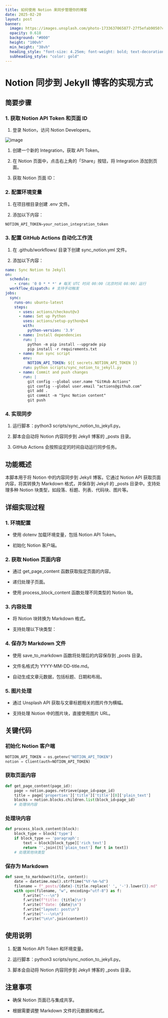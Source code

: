 ```yaml
---
title: 如何使用 Notion 来同步管理你的博客
date: 2025-02-20
layout: post
banner:
  image: https://images.unsplash.com/photo-1733637065877-27f5efab9050?crop=entropy&cs=tinysrgb&fit=max&fm=jpg&ixid=M3w2OTIwMzJ8MHwxfHJhbmRvbXx8fHx8fHx8fDE3NDAwNTUwNzl8&ixlib=rb-4.0.3&q=80&w=1080
  opacity: 0.618
  background: "#000"
  height: "100vh"
  min_height: "38vh"
  heading_style: "font-size: 4.25em; font-weight: bold; text-decoration: underline"
  subheading_style: "color: gold"
---
```


# Notion 同步到 Jekyll 博客的实现方式

## 简要步骤

### 1. 获取 Notion API Token 和页面 ID

1. 登录 Notion，访问 Notion Developers。

![image](https://prod-files-secure.s3.us-west-2.amazonaws.com/a7a0cc5a-89b9-4cda-8686-1fba0ca52f40/d19c1afe-dea5-4312-9333-786b0ba83054/image.png?X-Amz-Algorithm=AWS4-HMAC-SHA256&X-Amz-Content-Sha256=UNSIGNED-PAYLOAD&X-Amz-Credential=ASIAZI2LB466SLWCU6JC%2F20250220%2Fus-west-2%2Fs3%2Faws4_request&X-Amz-Date=20250220T123759Z&X-Amz-Expires=3600&X-Amz-Security-Token=IQoJb3JpZ2luX2VjEJT%2F%2F%2F%2F%2F%2F%2F%2F%2F%2FwEaCXVzLXdlc3QtMiJHMEUCIQDck5n0Dmpb3RCSN0IITW7og4TGMatUAh%2BdD8y7V%2BOmwAIgPoBNSagkpaDAlpXD3x81RtFr2S1x3y2xUg7SH8VNnxUqiAQIvf%2F%2F%2F%2F%2F%2F%2F%2F%2F%2FARAAGgw2Mzc0MjMxODM4MDUiDChTnT58Qy8XRKelJircA0wwrnsgUQWmfVPW0O3IZQCPYqpMy%2F2nRZlVR8FwKI2lV0yX%2BFYsjdw505EmL6tnwwvkyfhK6uzDRc8Y8YPmQxLhTUY3UrtkrH76WIEqK19V02qeG3nJaNJdQo6wnqNwLoaY19z7VQo0JaAsvhQHPQfJmsGrDexR7uYl0UzWOm5mAnFFq%2FgveKmsx80M7EBHol4okl6pCO7WDzcP9VKz9Hkme15husCPtmxYrTZoSPYt1Q%2F4O1gRVzpPElQI4UNapA7X5be2Wth6%2Bvd5CPscfZiArvWGv9CL5nSAYSnZC2znLUsTO3oV%2Fs8nyxFB5V9%2FeYMxzhhDOo%2B0W0NBHiaeDGVdUnuA70vVdlZfZRUF6YI3PrIBbs11DWyyNYn59pk283y2gYe%2FB21%2BIvza2b0HbwSkBF76vdUUTtIXwvcrmfg%2FLvolHOGVRfsWq6pvEXohTzT2hPnfI7Z%2FUvVsp5gOV007vFG7ghrIVpm%2F7zY5gHcW8P3fz76Z8fm1sVJSlkCRHG2nAtoScCG9bOtIfrvbjvpVF7S3BIK44Ol6XxObU9OGtETV371Y7oYGJvkyn66SLYRl%2BLc%2Fp13jeHSysqFVpHyEoTPYM8xEDacQE3SkMaDzPXWQdhEcnyUaec2RMO2s3L0GOqUBjR8x8630RQZdz%2BjOj81%2BehFIWydxG65Sgel%2BpekGSjy3gggEl8Pn3Vqjb%2BfkkMP2je1gO3mJWwWiBBPJ0fQXYfK%2B661LgeqDBoAy4hCHCQHpsr0984UkwZ%2FbYsK%2BbHXI4oE%2BIDL5w63EL%2F%2F0B0VU%2B2U3nkRgK4Q5OrJJrGqY0JVKLdrlVO%2BqgKbortSXWEORkxJbM1QyN83SvXiNi3zZgTYcYRGj&X-Amz-Signature=4107b04cd6c842a091ef114e51417ec165d51493b81f0846d563e3c0ad2d0c22&X-Amz-SignedHeaders=host&x-id=GetObject)

1. 创建一个新的 Integration，获取 API Token。

1. 在 Notion 页面中，点击右上角的「Share」按钮，将 Integration 添加到页面。

1. 获取 Notion 页面 ID：


### 2. 配置环境变量

1. 在项目根目录创建 .env 文件。

1. 添加以下内容：

```javascript
NOTION_API_TOKEN=your_notion_integration_token
```

### 3. 配置 GitHub Actions 自动化工作流

1. 在 .github/workflows/ 目录下创建 sync_notion.yml 文件。

1. 添加以下内容：

```yaml
name: Sync Notion to Jekyll
on:
  schedule:
    - cron: '0 0 * * *' # 每天 UTC 时间 00:00（北京时间 08:00）运行
  workflow_dispatch: # 支持手动触发
jobs:
  sync:
    runs-on: ubuntu-latest
    steps:
      - uses: actions/checkout@v3
      - name: Set up Python
        uses: actions/setup-python@v4
        with:
          python-version: '3.9'
      - name: Install dependencies
        run: |
          python -m pip install --upgrade pip
          pip install -r requirements.txt
      - name: Run sync script
        env:
          NOTION_API_TOKEN: ${{ secrets.NOTION_API_TOKEN }}
        run: python scripts/sync_notion_to_jekyll.py
      - name: Commit and push changes
        run: |
          git config --global user.name "GitHub Actions"
          git config --global user.email "actions@github.com"
          git add .
          git commit -m "Sync Notion content"
          git push
```

### 4. 实现同步

1. 运行脚本：python3 scripts/sync_notion_to_jekyll.py。

1. 脚本会自动将 Notion 内容同步到 Jekyll 博客的 _posts 目录。

1. GitHub Actions 会按照设定的时间自动运行同步任务。

## 功能概述

本脚本用于将 Notion 中的内容同步到 Jekyll 博客。它通过 Notion API 获取页面内容，将其转换为 Markdown 格式，并保存到 Jekyll 的 _posts 目录中。支持处理多种 Notion 块类型，如段落、标题、列表、代码块、图片等。

## 详细实现过程

### 1. 环境配置

- 使用 dotenv 加载环境变量，包括 Notion API Token。

- 初始化 Notion 客户端。

### 2. 获取 Notion 页面内容

- 通过 get_page_content 函数获取指定页面的内容。

- 递归处理子页面。

- 使用 process_block_content 函数处理不同类型的 Notion 块。

### 3. 内容处理

- 将 Notion 块转换为 Markdown 格式。

- 支持处理以下块类型：


### 4. 保存为 Markdown 文件

- 使用 save_to_markdown 函数将处理后的内容保存到 _posts 目录。

- 文件名格式为 YYYY-MM-DD-title.md。

- 自动生成文章元数据，包括标题、日期和布局。

### 5. 图片处理

- 通过 Unsplash API 获取与文章标题相关的图片作为横幅。

- 支持处理 Notion 中的图片块，直接使用图片 URL。

## 关键代码

### 初始化 Notion 客户端

```python
NOTION_API_TOKEN = os.getenv("NOTION_API_TOKEN")
notion = Client(auth=NOTION_API_TOKEN)
```

### 获取页面内容

```python
def get_page_content(page_id):
    page = notion.pages.retrieve(page_id=page_id)
    title = page['properties']['title']['title'][0]['plain_text']
    blocks = notion.blocks.children.list(block_id=page_id)
    # 处理块内容
```

### 处理块内容

```python
def process_block_content(block):
    block_type = block['type']
    if block_type == 'paragraph':
        text = block[block_type]['rich_text']
        return ''.join([t['plain_text'] for t in text])
    # 处理其他块类型
```

### 保存为 Markdown

```python
def save_to_markdown(title, content):
    date = datetime.now().strftime("%Y-%m-%d")
    filename = f"_posts/{date}-{title.replace(' ', '-').lower()}.md"
    with open(filename, "w", encoding="utf-8") as f:
        f.write("---\n")
        f.write(f"title: {title}\n")
        f.write(f"date: {date}\n")
        f.write("layout: post\n")
        f.write("---\n\n")
        f.write("\n\n".join(content))
```

## 使用说明

1. 配置 Notion API Token 和环境变量。

1. 运行脚本：python3 scripts/sync_notion_to_jekyll.py。

1. 脚本会自动将 Notion 内容同步到 Jekyll 博客的 _posts 目录。

## 注意事项

- 确保 Notion 页面已与集成共享。

- 根据需要调整 Markdown 文件的元数据和格式。